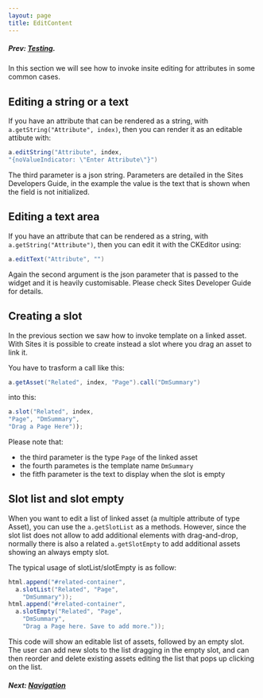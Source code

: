 ```yaml
---
layout: page
title: EditContent
---
```


##### Prev:  [Testing](Testing.html).

In this section we will see how to invoke insite editing for attributes in some common cases.

## Editing a string or a text

If you have an attribute that can be rendered as a string, with `a.getString("Attribute", index)`, then you can render it as an editable attibute with:

```java
a.editString("Attribute", index, 
"{noValueIndicator: \"Enter Attribute\"}")
```

The third parameter is a json string. Parameters are detailed in the Sites Developers Guide, in the example the value is the text that is shown when the field is not initialized.

## Editing a text area

If you have an attribute that can be rendered as a string, with `a.getString("Attribute")`, then you can edit it with the CKEditor using:

```java
a.editText("Attribute", "")
```

Again the second argument is the json parameter that is passed to the widget and it is heavily customisable. Please check Sites Developer Guide for details.

## Creating a slot


In the previous section we saw how to invoke template on a linked asset. With Sites it is possible to create instead a slot where you drag an asset to link it.

You have to trasform a call like this:

```java
a.getAsset("Related", index, "Page").call("DmSummary")
```

into this:


```java
a.slot("Related", index, 
"Page", "DmSummary", 
"Drag a Page Here"));
```

Please note that:

- the third parameter is the type `Page` of the linked asset
- the fourth parametes is the template name `DmSummary` 
- the fitfh parameter is the text to display when the slot is empty


## Slot list and slot empty

When you want to edit a list of linked asset (a multiple attribute of type Asset), you can use the `a.getSlotList` as a methods. However, since the slot list does not allow to add additional elements with drag-and-drop, normally there is also a related `a.getSlotEmpty` to add additional assets showing an always empty slot. 

The typical usage of slotList/slotEmpty is as follow:

```java
html.append("#related-container",
  a.slotList("Related", "Page", 
    "DmSummary"));
html.append("#related-container", 
  a.slotEmpty("Related", "Page",
	"DmSummary", 
	"Drag a Page here. Save to add more."));
```

This code will show an editable list of assets, followed by an empty slot. The user can add new slots to the list dragging in the empty slot, and can then reorder and delete existing assets editing the list that pops up clicking on the list.

##### Next:  [Navigation](Navigation.html)
